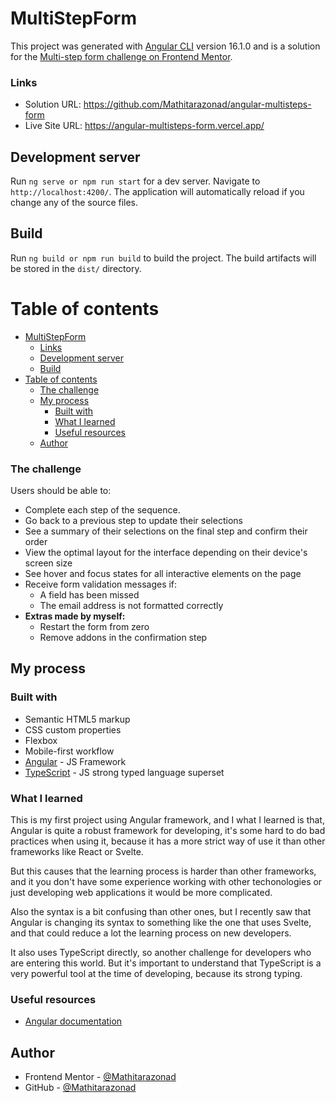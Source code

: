 # MultiStepForm

This project was generated with [Angular CLI](https://github.com/angular/angular-cli) version 16.1.0 and is a solution for the [Multi-step form challenge on Frontend Mentor](https://www.frontendmentor.io/challenges/multistep-form-YVAnSdqQBJ).

### Links

- Solution URL: https://github.com/Mathitarazonad/angular-multisteps-form
- Live Site URL: https://angular-multisteps-form.vercel.app/

## Development server

Run `ng serve or npm run start` for a dev server. Navigate to `http://localhost:4200/`. The application will automatically reload if you change any of the source files.

## Build

Run `ng build or npm run build` to build the project. The build artifacts will be stored in the `dist/` directory.

# Table of contents

- [MultiStepForm](#multistepform)
    - [Links](#links)
  - [Development server](#development-server)
  - [Build](#build)
- [Table of contents](#table-of-contents)
    - [The challenge](#the-challenge)
  - [My process](#my-process)
    - [Built with](#built-with)
    - [What I learned](#what-i-learned)
    - [Useful resources](#useful-resources)
  - [Author](#author)

### The challenge

Users should be able to:

- Complete each step of the sequence.
- Go back to a previous step to update their selections
- See a summary of their selections on the final step and confirm their order
- View the optimal layout for the interface depending on their device's screen size
- See hover and focus states for all interactive elements on the page
- Receive form validation messages if:
  - A field has been missed
  - The email address is not formatted correctly
- **Extras made by myself:**
  - Restart the form from zero
  - Remove addons in the confirmation step

## My process

### Built with

- Semantic HTML5 markup
- CSS custom properties
- Flexbox
- Mobile-first workflow
- [Angular](https://angular.io/) - JS Framework
- [TypeScript](https://www.typescriptlang.org/) - JS strong typed language superset

### What I learned

This is my first project using Angular framework, and I what I learned is that, Angular is quite a robust framework for developing, it's some hard to do bad practices when using it, because it has a more strict way of use it than other frameworks like React or Svelte. 

But this causes that the learning process is harder than other frameworks, and it you don't have some experience working with other techonologies or just developing web applications it would be more complicated.

Also the syntax is a bit confusing than other ones, but I recently saw that Angular is changing its syntax to something like the one that uses Svelte, and that could reduce a lot the learning process on new developers.

It also uses TypeScript directly, so another challenge for developers who are entering this world. But it's important to understand that TypeScript is a very powerful tool at the time of developing, because its strong typing.


### Useful resources

- [Angular documentation](https://angular.io/docs)

## Author

- Frontend Mentor - [@Mathitarazonad](https://www.frontendmentor.io/profile/Mathitarazonad)
- GitHub - [@Mathitarazonad](https://github.com/Mathitarazonad)
